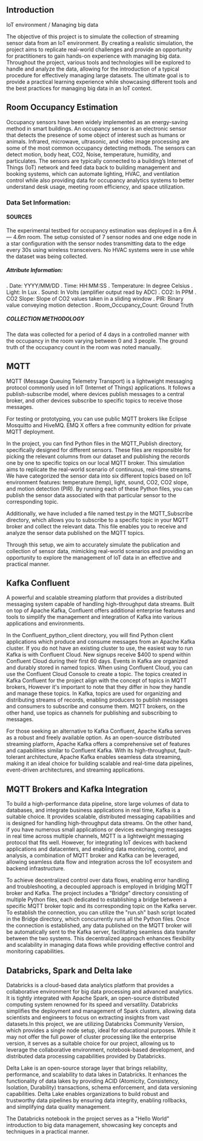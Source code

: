 ## Introduction
IoT environment / Managing big data

The objective of this project is to simulate the collection of streaming sensor data from an IoT environment. By creating a realistic simulation, the project aims to replicate real-world challenges and provide an opportunity for practitioners to gain hands-on experience with managing big data. Throughout the project, various tools and technologies will be explored to handle and analyze the data, allowing for the introduction of a typical procedure for effectively managing large datasets. The ultimate goal is to provide a practical learning experience while showcasing different tools and the best practices for managing big data in an IoT context.

## Room Occupancy Estimation
Occupancy sensors have been widely implemented as an energy-saving method in smart buildings. An occupancy sensor is an electronic sensor that detects the presence of some object of interest such as humans or animals. Infrared, microwave, ultrasonic, and video image processing are some of the most common occupancy detecting methods. The sensors can detect motion, body heat, CO2, Noise, temperature, humidity, and particulates. The sensors are typically connected to a building’s Internet of Things (IoT) network and feed data back to building management and booking systems, which can automate lighting, HVAC, and ventilation control while also providing data for occupancy analytics systems to better understand desk usage, meeting room efficiency, and space utilization.

### Data Set Information:
#### SOURCES
The experimental testbed for occupancy estimation was deployed in a 6m Ã— 4.6m room. The setup consisted of 7 sensor nodes and one edge node in a star configuration with the sensor nodes transmitting data to the edge every 30s using wireless transceivers. No HVAC systems were in use while the dataset was being collected.
##### Attribute Information:

. Date: YYYY/MM/DD
. Time: HH:MM:SS
. Temperature: In degree Celsius
. Light: In Lux
. Sound: In Volts (amplifier output read by ADC)
. CO2: In PPM
. CO2 Slope: Slope of CO2 values taken in a sliding window
. PIR: Binary value conveying motion detection
. Room_Occupancy_Count: Ground Truth

##### COLLECTION METHODOLOGY
The data was collected for a period of 4 days in a controlled manner with the occupancy in the room varying between 0 and 3 people. The ground truth of the occupancy count in the room was noted manually.

## MQTT

MQTT (Message Queuing Telemetry Transport) is a lightweight messaging protocol commonly used in IoT (Internet of Things) applications. It follows a publish-subscribe model, where devices publish messages to a central broker, and other devices subscribe to specific topics to receive those messages.

For testing or prototyping, you can use public MQTT brokers like Eclipse Mosquitto and HiveMQ. EMQ X offers a free community edition for private MQTT deployment.

In the project, you can find Python files in the MQTT_Publish directory, specifically designed for different sensors. These files are responsible for picking the relevant columns from our dataset and publishing the records one by one to specific topics on our local MQTT broker. This simulation aims to replicate the real-world scenario of continuous, real-time streams. We have categorized the sensor data into six different topics based on IoT environment features: temperature (temp), light, sound, CO2, CO2 slope, and motion detection (PIR). By running each of these Python files, you can publish the sensor data associated with that particular sensor to the corresponding topic.

Additionally, we have included a file named test.py in the MQTT_Subscribe directory, which allows you to subscribe to a specific topic in your MQTT broker and collect the relevant data. This file enables you to receive and analyze the sensor data published on the MQTT topics.

Through this setup, we aim to accurately simulate the publication and collection of sensor data, mimicking real-world scenarios and providing an opportunity to explore the management of IoT data in an effective and practical manner.

##  Kafka Confluent

A powerful and scalable streaming platform that provides a distributed messaging system capable of handling high-throughput data streams. Built on top of Apache Kafka, Confluent offers additional enterprise features and tools to simplify the management and integration of Kafka into various applications and environments.

In the Confluent_python_client directory, you will find Python client applications which produce and consume messages from an Apache Kafka cluster. If you do not have an existing cluster to use, the easiest way to run Kafka is with Confluent Cloud. New signups receive $400 to spend within Confluent Cloud during their first 60 days. Events in Kafka are organized and durably stored in named topics. When using Confluent Cloud, you can use the Confluent Cloud Console to create a topic. The topics created in Kafka Confluent for the project align with the concept of topics in MQTT brokers, However it's important to note that they differ in how they handle and manage these topics. In Kafka, topics are used for organizing and distributing streams of records, enabling producers to publish messages and consumers to subscribe and consume them. MQTT brokers, on the other hand, use topics as channels for publishing and subscribing to messages.

For those seeking an alternative to Kafka Confluent, Apache Kafka serves as a robust and freely available option. As an open-source distributed streaming platform, Apache Kafka offers a comprehensive set of features and capabilities similar to Confluent Kafka. With its high-throughput, fault-tolerant architecture, Apache Kafka enables seamless data streaming, making it an ideal choice for building scalable and real-time data pipelines, event-driven architectures, and streaming applications. 

## MQTT Brokers and Kafka Integration

To build a high-performance data pipeline, store large volumes of data to databases, and integrate business applications in real time, Kafka is a suitable choice. It provides scalable, distributed messaging capabilities and is designed for handling high-throughput data streams. On the other hand, if you have numerous small applications or devices exchanging messages in real time across multiple channels, MQTT is a lightweight messaging protocol that fits well. However, for integrating IoT devices with backend applications and datacenters, and enabling data monitoring, control, and analysis, a combination of MQTT broker and Kafka can be leveraged, allowing seamless data flow and integration across the IoT ecosystem and backend infrastructure.


To achieve decentralized control over data flows, enabling error handling and troubleshooting, a decoupled approach is employed in bridging MQTT broker and Kafka. The project includes a "Bridge" directory consisting of multiple Python files, each dedicated to establishing a bridge between a specific MQTT broker topic and its corresponding topic on the Kafka server. To establish the connection, you can utilize the "run.sh" bash script located in the Bridge directory, which concurrently runs all the Python files. Once the connection is established, any data published on the MQTT broker will be automatically sent to the Kafka server, facilitating seamless data transfer between the two systems. This decentralized approach enhances flexibility and scalability in managing data flows while providing effective control and monitoring capabilities.

## Databricks, Spark and Delta lake 

Databricks is a cloud-based data analytics platform that provides a collaborative environment for big data processing and advanced analytics. It is tightly integrated with Apache Spark, an open-source distributed computing system renowned for its speed and versatility. Databricks simplifies the deployment and management of Spark clusters, allowing data scientists and engineers to focus on extracting insights from vast datasets.In this project, we are utilizing Databricks Community Version, which provides a single node setup, ideal for educational purposes. While it may not offer the full power of cluster processing like the enterprise version, it serves as a suitable choice for our project, allowing us to leverage the collaborative environment, notebook-based development, and distributed data processing capabilities provided by Databricks.


Delta Lake is an open-source storage layer that brings reliability, performance, and scalability to data lakes in Databricks. It enhances the functionality of data lakes by providing ACID (Atomicity, Consistency, Isolation, Durability) transactions, schema enforcement, and data versioning capabilities. Delta Lake enables organizations to build robust and trustworthy data pipelines by ensuring data integrity, enabling rollbacks, and simplifying data quality management. 

The Databricks notebook in the project serves as a "Hello World" introduction to big data management, showcasing key concepts and techniques in a practical manner.


